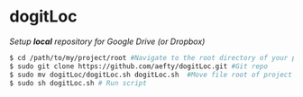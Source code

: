 dogitLoc
=====
_Setup **local** repository for Google Drive (or Dropbox)_

``` bash
$ cd /path/to/my/project/root #Navigate to the root directory of your project
$ sudo git clone https://github.com/aefty/dogitLoc.git #Git repo
$ sudo mv dogitLoc/dogitLoc.sh dogitLoc.sh  #Move file root of project directory
$ sudo sh dogitLoc.sh # Run script
```
